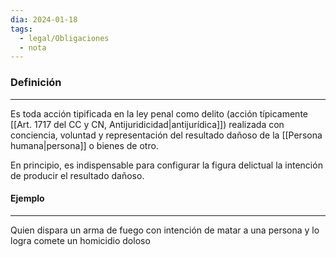```yaml
---
dia: 2024-01-18
tags:
  - legal/Obligaciones
  - nota
---
```

### Definición
---
Es toda acción tipificada en la ley penal como delito (acción típicamente [[Art. 1717 del CC y CN, Antijuridicidad|antijurídica]]) realizada con conciencia, voluntad y representación del resultado dañoso de la [[Persona humana|persona]] o bienes de otro.

En principio, es indispensable para configurar la figura delictual la intención de producir el resultado dañoso.

#### Ejemplo
---
Quien dispara un arma de fuego con intención de matar a una persona y lo logra comete un homicidio doloso